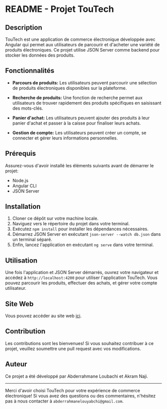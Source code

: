 # README - Projet TouTech

## Description
TouTech est une application de commerce électronique développée avec Angular qui permet aux utilisateurs de parcourir et d'acheter une variété de produits électroniques. Ce projet utilise JSON Server comme backend pour stocker les données des produits.

## Fonctionnalités

- **Parcours de produits:** Les utilisateurs peuvent parcourir une sélection de produits électroniques disponibles sur la plateforme.
  
- **Recherche de produits:** Une fonction de recherche permet aux utilisateurs de trouver rapidement des produits spécifiques en saisissant des mots-clés.

- **Panier d'achat:** Les utilisateurs peuvent ajouter des produits à leur panier d'achat et passer à la caisse pour finaliser leurs achats.

- **Gestion de compte:** Les utilisateurs peuvent créer un compte, se connecter et gérer leurs informations personnelles.

## Prérequis

Assurez-vous d'avoir installé les éléments suivants avant de démarrer le projet:

- Node.js
- Angular CLI
- JSON Server

## Installation

1. Cloner ce dépôt sur votre machine locale.
2. Naviguez vers le répertoire du projet dans votre terminal.
3. Exécutez ``npm install`` pour installer les dépendances nécessaires.
4. Démarrez JSON Server en exécutant ``json-server --watch db.json`` dans un terminal séparé.
5. Enfin, lancez l'application en exécutant ``ng serve`` dans votre terminal.

## Utilisation

Une fois l'application et JSON Server démarrés, ouvrez votre navigateur et accédez à ``http://localhost:4200`` pour utiliser l'application TouTech. Vous pouvez parcourir les produits, effectuer des achats, et gérer votre compte utilisateur.

## Site Web

Vous pouvez accéder au site web [ici](https://abdo0422.github.io/ToutTech/).

## Contribution

Les contributions sont les bienvenues! Si vous souhaitez contribuer à ce projet, veuillez soumettre une pull request avec vos modifications.

## Auteur

Ce projet a été développé par Abderrahmane Loubachi et Akram Naji.

---

Merci d'avoir choisi TouTech pour votre expérience de commerce électronique! Si vous avez des questions ou des commentaires, n'hésitez pas à nous contacter à ``abderrahmanelouyabchi@gmail.com``.
